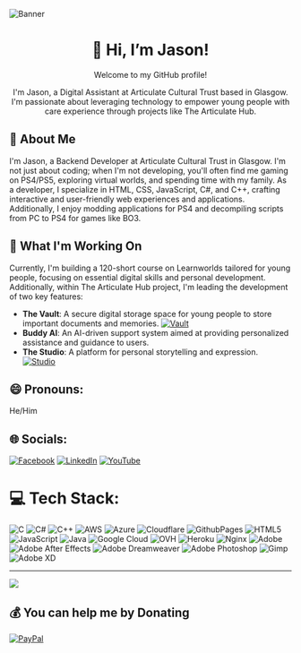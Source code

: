 ![Banner](https://user-images.githubusercontent.com/74038190/241765440-80728820-e06b-4f96-9c9e-9df46f0cc0a5.gif)

<div align="center">
  <h1>👋 Hi, I’m Jason!</h1>
  <p>Welcome to my GitHub profile!</p>
  <p>I'm Jason, a Digital Assistant at Articulate Cultural Trust based in Glasgow. I'm passionate about leveraging technology to empower young people with care experience through projects like The Articulate Hub.</p>
</div>

## 👀 About Me
I'm Jason, a Backend Developer at Articulate Cultural Trust in Glasgow. I'm not just about coding; when I'm not developing, you'll often find me gaming on PS4/PS5, exploring virtual worlds, and spending time with my family. As a developer, I specialize in HTML, CSS, JavaScript, C#, and C++, crafting interactive and user-friendly web experiences and applications. Additionally, I enjoy modding applications for PS4 and decompiling scripts from PC to PS4 for games like BO3.


## 🌱 What I'm Working On

Currently, I'm building a 120-short course on Learnworlds tailored for young people, focusing on essential digital skills and personal development. Additionally, within The Articulate Hub project, I'm leading the development of two key features:

- **The Vault**: A secure digital storage space for young people to store important documents and memories. 
  [![Vault](https://img.shields.io/badge/Access-Vault-brightgreen)](https://vault.articulatehub.com/)
- **Buddy AI**: An AI-driven support system aimed at providing personalized assistance and guidance to users.
- **The Studio**: A platform for personal storytelling and expression.
  [![Studio](https://img.shields.io/badge/Access-Studio-blue)](http://studio.articulatehub.com/)

## 😄 Pronouns:

He/Him
## 🌐 Socials:
[![Facebook](https://img.shields.io/badge/Facebook-%231877F2.svg?logo=Facebook&logoColor=white)](https://www.facebook.com/MrJasonDEX/) [![LinkedIn](https://img.shields.io/badge/LinkedIn-%230077B5.svg?logo=linkedin&logoColor=white)](https://www.linkedin.com/in/jason-gillan-6074182a6/) [![YouTube](https://img.shields.io/badge/YouTube-%23FF0000.svg?logo=YouTube&logoColor=white)](https://www.youtube.com/@MrJasonDEX)

# 💻 Tech Stack:
![C](https://img.shields.io/badge/c-%2300599C.svg?style=for-the-badge&logo=c&logoColor=white) ![C#](https://img.shields.io/badge/c%23-%23239120.svg?style=for-the-badge&logo=csharp&logoColor=white) ![C++](https://img.shields.io/badge/c++-%2300599C.svg?style=for-the-badge&logo=c%2B%2B&logoColor=white) ![AWS](https://img.shields.io/badge/AWS-%23FF9900.svg?style=for-the-badge&logo=amazon-aws&logoColor=white) ![Azure](https://img.shields.io/badge/azure-%230072C6.svg?style=for-the-badge&logo=microsoftazure&logoColor=white) ![Cloudflare](https://img.shields.io/badge/Cloudflare-F38020?style=for-the-badge&logo=Cloudflare&logoColor=white) ![GithubPages](https://img.shields.io/badge/github%20pages-121013?style=for-the-badge&logo=github&logoColor=white) ![HTML5](https://img.shields.io/badge/html5-%23E34F26.svg?style=for-the-badge&logo=html5&logoColor=white) ![JavaScript](https://img.shields.io/badge/javascript-%23323330.svg?style=for-the-badge&logo=javascript&logoColor=%23F7DF1E) ![Java](https://img.shields.io/badge/java-%23ED8B00.svg?style=for-the-badge&logo=openjdk&logoColor=white) ![Google Cloud](https://img.shields.io/badge/GoogleCloud-%234285F4.svg?style=for-the-badge&logo=google-cloud&logoColor=white) ![OVH](https://img.shields.io/badge/ovh-%23123F6D.svg?style=for-the-badge&logo=ovh&logoColor=#123F6D) ![Heroku](https://img.shields.io/badge/heroku-%23430098.svg?style=for-the-badge&logo=heroku&logoColor=white) ![Nginx](https://img.shields.io/badge/nginx-%23009639.svg?style=for-the-badge&logo=nginx&logoColor=white) ![Adobe](https://img.shields.io/badge/adobe-%23FF0000.svg?style=for-the-badge&logo=adobe&logoColor=white) ![Adobe After Effects](https://img.shields.io/badge/Adobe%20After%20Effects-9999FF.svg?style=for-the-badge&logo=Adobe%20After%20Effects&logoColor=white) ![Adobe Dreamweaver](https://img.shields.io/badge/Adobe%20Dreamweaver-FF61F6.svg?style=for-the-badge&logo=Adobe%20Dreamweaver&logoColor=white) ![Adobe Photoshop](https://img.shields.io/badge/adobe%20photoshop-%2331A8FF.svg?style=for-the-badge&logo=adobe%20photoshop&logoColor=white) ![Gimp](https://img.shields.io/badge/Gimp-657D8B?style=for-the-badge&logo=gimp&logoColor=FFFFFF) ![Adobe XD](https://img.shields.io/badge/Adobe%20XD-470137?style=for-the-badge&logo=Adobe%20XD&logoColor=#FF61F6)

---
[![](https://visitcount.itsvg.in/api?id=JasonArticulate&icon=0&color=0)](https://visitcount.itsvg.in)

  ## 💰 You can help me by Donating
  [![PayPal](https://img.shields.io/badge/PayPal-00457C?style=for-the-badge&logo=paypal&logoColor=white)](https://paypal.me/MrJasonDEX) 

  
<!-- Proudly created with GPRM ( https://gprm.itsvg.in ) -->
